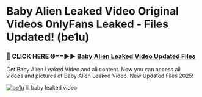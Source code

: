 # Baby Alien Leaked Video Original Videos 0nlyFans Leaked - Files Updated! (be1u)

<h3>🔴 CLICK HERE 🌐==►► <a href="https://tinyurl.com/x26r9saj" rel="nofollow">Baby Alien Leaked Video Updated Files</a></h3>

Get Baby Alien Leaked Video and all content. Now you can access all videos and pictures of Baby Alien Leaked Video. New Updated Files 2025!

[![be1u](https://i.imgur.com/LkgZPqh.gif)](https://tinyurl.com/x26r9saj)
lil baby leaked video
